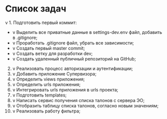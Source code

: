 # Список задач

v 1. Подготовить первый коммит:
  - v Выделить все приватные данные в settings-dev.env файл, добавить в .gitignore;
  - v Проработать .gitignore файл, убрать все зависимости;
  - v Создать первый master commit;
  - v Создать ветку для разработки dev;
  - v Создать удаленный публичный репозиторий на GitHub;

2. v Реализовать процесс авторизации и аутентификации;
3. v Добавить приложение Супервизора;
4. v Определить views приложения;
5. v Определить urls приложения;
6. v Интегрировать urls приложения в urls проекта;
7. v Подготовить templates;
8. v Написать сервис получения списка талонов с сервера ЭО;
9. v Отобразить таблицу списка талонов, согласно новым значениям;
10. v Реализовать работу фильтра;